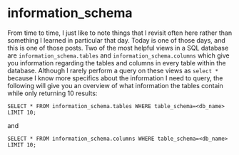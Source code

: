 # information_schema

From time to time, I just like to note things that I revisit often here rather than something I learned in particular that day. Today is one of those days, and this is one of those posts. Two of the most helpful views in a SQL database are `information_schema.tables` and `information_schema.columns` which give you information regarding the tables and columns in every table within the database. Although I rarely perform a query on these views as `select *` because I know more specifics about the information I need to query, the following will give you an overview of what information the tables contain while only returning 10 results:

`SELECT * FROM information_schema.tables WHERE table_schema=<db_name> LIMIT 10;`

and 

`SELECT * FROM information_schema.columns WHERE table_schema=<db_name> LIMIT 10;`